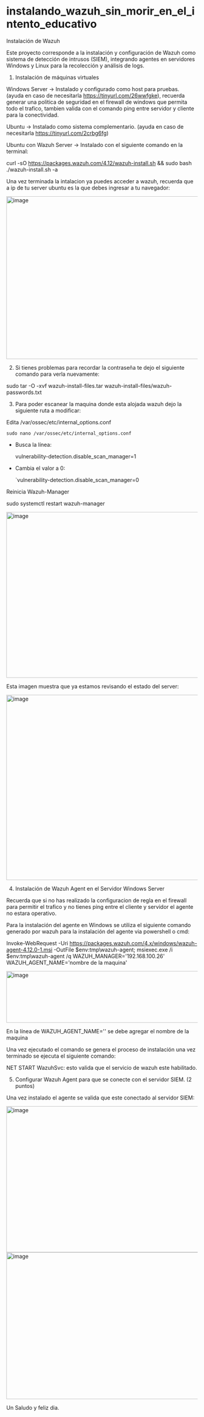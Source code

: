# instalando_wazuh_sin_morir_en_el_intento_educativo

Instalación de Wazuh

Este proyecto corresponde a la instalación y configuración de Wazuh como sistema de detección de intrusos (SIEM), integrando agentes en servidores Windows y Linux para la recolección y análisis de logs.

1. Instalación de máquinas virtuales

Windows Server → Instalado y configurado como host para pruebas. (ayuda en caso de necesitarla https://tinyurl.com/26wwfgke), recuerda generar una politica de seguridad en el firewall de windows que permita todo el trafico, tambien valida con el comando ping entre servidor y cliente para la conectividad.

Ubuntu → Instalado como sistema complementario. (ayuda en caso de necesitarla https://tinyurl.com/2crbg6fg)

Ubuntu con Wazuh Server → Instalado con el siguiente comando en la terminal:

curl -sO https://packages.wazuh.com/4.12/wazuh-install.sh && sudo bash ./wazuh-install.sh -a

Una vez terminada la intalacion ya puedes acceder a wazuh, recuerda que a ip de tu server ubuntu es la que debes ingresar a tu navegador: 

<img width="940" height="429" alt="image" src="https://github.com/user-attachments/assets/123c0a36-46a5-4296-ba75-8aaa0f981260" />

2. Si tienes problemas para recordar la contraseña te dejo el siguiente comando para verla nuevamente:

sudo tar -O -xvf wazuh-install-files.tar wazuh-install-files/wazuh-passwords.txt

3. Para poder escanear la maquina donde esta alojada wazuh dejo la siguiente ruta a modificar:

Edita /var/ossec/etc/internal_options.conf

    sudo nano /var/ossec/etc/internal_options.conf

- Busca la línea:
    
    vulnerability-detection.disable_scan_manager=1
    
- Cambia el valor a 0:
    
    `vulnerability-detection.disable_scan_manager=0
    
Reinicia Wazuh-Manager

sudo systemctl restart wazuh-manager

<img width="940" height="437" alt="image" src="https://github.com/user-attachments/assets/cd54cc14-bb6f-441e-9728-f3ffd1bdfa52" />

Esta imagen muestra que ya estamos revisando el estado del server:

<img width="940" height="488" alt="image" src="https://github.com/user-attachments/assets/2534ba5d-3505-4608-9bc3-1b119676c8e1" />

4. Instalación de Wazuh Agent en el Servidor Windows Server

  Recuerda que si no has realizado la configuracion de regla en el firewall para permitir el trafico y no tienes ping entre el cliente y servidor el agente no estara operativo.

Para la instalación del agente en Windows se utiliza el siguiente comando generado por wazuh para la instalación del agente via powershell o cmd:

Invoke-WebRequest -Uri https://packages.wazuh.com/4.x/windows/wazuh-agent-4.12.0-1.msi -OutFile $env:tmp\wazuh-agent; msiexec.exe /i $env:tmp\wazuh-agent /q WAZUH_MANAGER='192.168.100.26' WAZUH_AGENT_NAME='nombre de la maquina'

<img width="940" height="136" alt="image" src="https://github.com/user-attachments/assets/e022d536-3fb6-4f80-8015-3225762b3f43" />

En la línea de WAZUH_AGENT_NAME='' se debe agregar el nombre de la maquina

Una vez ejecutado el comando se genera el proceso de instalación una vez terminado se ejecuta el siguiente comando:

NET START WazuhSvc: esto valida que el servicio de wazuh este habilitado.

5.	Configurar Wazuh Agent para que se conecte con el servidor SIEM. (2 puntos) 

Una vez instalado el agente se valida que este conectado al servidor SIEM:

<img width="940" height="385" alt="image" src="https://github.com/user-attachments/assets/70facc94-12cd-4abe-bfe2-5930105c2077" />

<img width="940" height="387" alt="image" src="https://github.com/user-attachments/assets/cfc42b65-3656-408b-90d3-9bec6a1ae983" />


Un Saludo y feliz dia.




   


